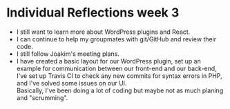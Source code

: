 # Individual Reflections week 3

* I still want to learn more about WordPress plugins and React.
* I can continue to help my groupmates with git/GitHub and review their code.
* I still follow Joakim's meeting plans.
* I have created a basic layout for our WordPress plugin, set up an example for
  communication between our front-end and our back-end, I've set up Travis CI to
  check any new commits for syntax errors in PHP, and I've solved some issues on
  our UI.  
  Basically, I've been doing a lot of coding but maybe not as much planing and
  "scrumming".